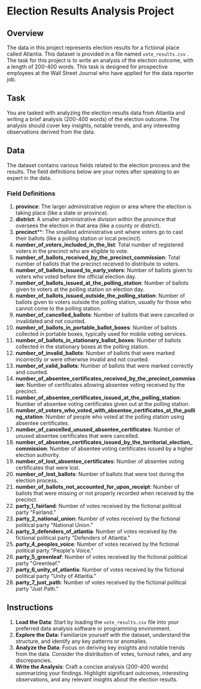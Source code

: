 # Election Results Analysis Project

## Overview

The data in this project represents election results for a fictional place called Atlantia. This dataset is provided in a file named `vote_results.csv` . The task for this project is to write an analysis of the election outcome, with a length of 200-400 words. This task is designed for prospective employees at the Wall Street Journal who have applied for the data reporter job.

## Task

You are tasked with analyzing the election results data from Atlantia and writing a brief analysis (200-400 words) of the election outcome. The analysis should cover key insights, notable trends, and any interesting observations derived from the data.

## Data

The dataset contains various fields related to the election process and the results. The field definitions below are your notes after speaking to an expert in the data.

### Field Definitions

01. **province**: The larger administrative region or area where the election is taking place (like a state or province).
02. **district**: A smaller administrative division within the province that oversees the election in that area (like a county or district).
03. **precinct****: The smallest administrative unit where voters go to cast their ballots (like a polling station or local precinct).
04. **number_of_voters_included_in_the_list**: Total number of registered voters in the precinct who are eligible to vote.
05. **number_of_ballots_received_by_the_precinct_commission**: Total number of ballots that the precinct received to distribute to voters.
06. **number_of_ballots_issued_to_early_voters**: Number of ballots given to voters who voted before the official election day.
07. **number_of_ballots_issued_at_the_polling_station**: Number of ballots given to voters at the polling station on election day.
08. **number_of_ballots_issued_outside_the_polling_station**: Number of ballots given to voters outside the polling station, usually for those who cannot come to the polling station.
09. **number_of_cancelled_ballots**: Number of ballots that were cancelled or invalidated and not counted.
10. **number_of_ballots_in_portable_ballot_boxes**: Number of ballots collected in portable boxes, typically used for mobile voting services.
11. **number_of_ballots_in_stationary_ballot_boxes**: Number of ballots collected in the stationary boxes at the polling station.
12. **number_of_invalid_ballots**: Number of ballots that were marked incorrectly or were otherwise invalid and not counted.
13. **number_of_valid_ballots**: Number of ballots that were marked correctly and counted.
14. **number_of_absentee_certificates_received_by_the_precinct_commission**: Number of certificates allowing absentee voting received by the precinct.
15. **number_of_absentee_certificates_issued_at_the_polling_station**: Number of absentee voting certificates given out at the polling station.
16. **number_of_voters_who_voted_with_absentee_certificates_at_the_polling_station**: Number of people who voted at the polling station using absentee certificates.
17. **number_of_cancelled_unused_absentee_certificates**: Number of unused absentee certificates that were cancelled.
18. **number_of_absentee_certificates_issued_by_the_territorial_election_commission**: Number of absentee voting certificates issued by a higher election authority.
19. **number_of_lost_absentee_certificates**: Number of absentee voting certificates that were lost.
20. **number_of_lost_ballots**: Number of ballots that were lost during the election process.
21. **number_of_ballots_not_accounted_for_upon_receipt**: Number of ballots that were missing or not properly recorded when received by the precinct.
22. **party_1_fairland**: Number of votes received by the fictional political party "Fairland."
23. **party_2_national_union**: Number of votes received by the fictional political party "National Union."
24. **party_3_defenders_of_atlantia**: Number of votes received by the fictional political party "Defenders of Atlantia."
25. **party_4_peoples_voice**: Number of votes received by the fictional political party "People's Voice."
26. **party_5_greenleaf**: Number of votes received by the fictional political party "Greenleaf."
27. **party_6_unity_of_atlantia**: Number of votes received by the fictional political party "Unity of Atlantia."
28. **party_7_just_path**: Number of votes received by the fictional political party "Just Path."

## Instructions

01. **Load the Data**: Start by loading the `vote_results.csv` file into your preferred data analysis software or programming environment.
02. **Explore the Data**: Familiarize yourself with the dataset, understand the structure, and identify any key patterns or anomalies.
03. **Analyze the Data**: Focus on deriving key insights and notable trends from the data. Consider the distribution of votes, turnout rates, and any discrepancies.
04. **Write the Analysis**: Craft a concise analysis (200-400 words) summarizing your findings. Highlight significant outcomes, interesting observations, and any relevant insights about the election results.
